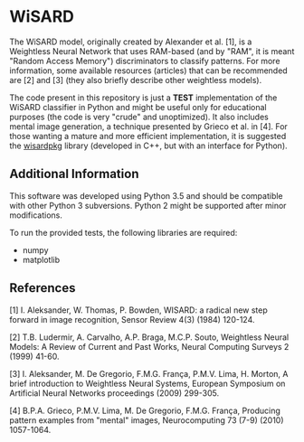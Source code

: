 # WiSARD
The WiSARD model, originally created by Alexander et al. [1], is a Weightless Neural Network that uses RAM-based (and by "RAM", it is meant "Random Access Memory") discriminators to classify patterns. For more information, some available resources (articles) that can be recommended are [2] and [3] (they also briefly describe other weightless models). 

The code present in this repository is just a **TEST** implementation of the WiSARD classifier in Python and might be useful only for educational purposes (the code is very "crude" and unoptimized). It also includes mental image generation, a technique presented by Grieco et al. in [4]. For those wanting a mature and more efficient implementation, it is suggested the [wisardpkg](https://github.com/IAZero/wisardpkg) library (developed in C++, but with an interface for Python).

## Additional Information
This software was developed using Python 3.5 and should be compatible with other Python 3 subversions. Python 2 might be supported after minor modifications.

To run the provided tests, the following libraries are required:
 - numpy
 - matplotlib

## References
[1] I. Aleksander,  W. Thomas, P. Bowden, WISARD: a radical new step forward in image recognition, Sensor Review 4(3) (1984) 120-124.

[2] T.B. Ludermir, A. Carvalho, A.P. Braga, M.C.P. Souto, Weightless Neural Models: A Review of Current and Past Works, Neural Computing Surveys 2 (1999) 41-60.

[3] I. Aleksander, M. De Gregorio, F.M.G. França, P.M.V. Lima, H. Morton, A brief introduction to Weightless Neural Systems, European Symposium on Artificial Neural Networks proceedings (2009) 299-305.

[4] B.P.A. Grieco, P.M.V. Lima, M. De Gregorio, F.M.G. França, Producing pattern examples from "mental" images, Neurocomputing 73 (7-9) (2010) 1057-1064.
